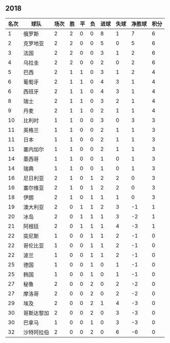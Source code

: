 ## 2018

|名次|球队|场次|胜|平|负|进球|失球|净胜球|积分|
|---|---|---|---|---|---|---|---|---|---|
|1|俄罗斯|2|2|0|0|8|1|7|6|
|2|克罗地亚|2|2|0|0|5|0|5|6|
|3|法国|2|2|0|0|3|1|2|6|
|4|乌拉圭|2|2|0|0|2|0|2|6|
|5|巴西|2|1|1|0|3|1|2|4|
|6|葡萄牙|2|1|1|0|4|3|1|4|
|6|西班牙|2|1|1|0|4|3|1|4|
|8|瑞士|2|1|1|0|3|2|1|4|
|9|丹麦|2|1|1|0|2|1|1|4|
|10|比利时|1|1|0|0|3|0|3|3|
|11|英格兰|1|1|0|0|2|1|1|3|
|11|日本|1|1|0|0|2|1|1|3|
|11|塞内加尔|1|1|0|0|2|1|1|3|
|14|墨西哥|1|1|0|0|1|0|1|3|
|14|瑞典|1|1|0|0|1|0|1|3|
|16|尼日利亚|2|1|0|1|2|2|0|3|
|16|塞尔维亚|2|1|0|1|2|2|0|3|
|18|伊朗|2|1|0|1|1|1|0|3|
|19|澳大利亚|2|0|1|1|2|3|-1|1|
|20|冰岛|2|0|1|1|1|3|-2|1|
|21|阿根廷|2|0|1|1|1|4|-3|1|
|22|突尼斯|1|0|0|1|1|2|-1|0|
|22|哥伦比亚|1|0|0|1|1|2|-1|0|
|22|波兰|1|0|0|1|1|2|-1|0|
|25|德国|1|0|0|1|0|1|-1|0|
|25|韩国|1|0|0|1|0|1|-1|0|
|27|秘鲁|2|0|0|2|0|2|-2|0|
|27|摩洛哥|2|0|0|2|0|2|-2|0|
|29|埃及|2|0|0|2|1|4|-3|0|
|30|哥斯达黎加|2|0|0|2|0|3|-3|0|
|30|巴拿马|1|0|0|1|0|3|-3|0|
|32|沙特阿拉伯|2|0|0|2|0|6|-6|0|

